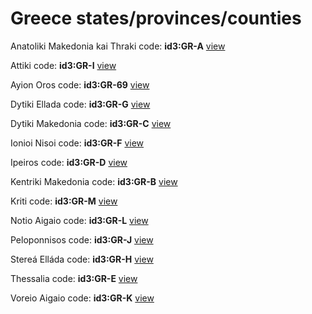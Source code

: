 # Greece states/provinces/counties
Anatoliki Makedonia kai Thraki     code: **id3:GR-A**     [view](../export/geojson/medium/id3/gr/a.geojson)     


Attiki     code: **id3:GR-I**     [view](../export/geojson/medium/id3/gr/i.geojson)     


Ayion Oros     code: **id3:GR-69**     [view](../export/geojson/medium/id3/gr/69.geojson)     


Dytiki Ellada     code: **id3:GR-G**     [view](../export/geojson/medium/id3/gr/g.geojson)     


Dytiki Makedonia     code: **id3:GR-C**     [view](../export/geojson/medium/id3/gr/c.geojson)     


Ionioi Nisoi     code: **id3:GR-F**     [view](../export/geojson/medium/id3/gr/f.geojson)     


Ipeiros     code: **id3:GR-D**     [view](../export/geojson/medium/id3/gr/d.geojson)     


Kentriki Makedonia     code: **id3:GR-B**     [view](../export/geojson/medium/id3/gr/b.geojson)     


Kriti     code: **id3:GR-M**     [view](../export/geojson/medium/id3/gr/m.geojson)     


Notio Aigaio     code: **id3:GR-L**     [view](../export/geojson/medium/id3/gr/l.geojson)     


Peloponnisos     code: **id3:GR-J**     [view](../export/geojson/medium/id3/gr/j.geojson)     


Stereá Elláda     code: **id3:GR-H**     [view](../export/geojson/medium/id3/gr/h.geojson)     


Thessalia     code: **id3:GR-E**     [view](../export/geojson/medium/id3/gr/e.geojson)     


Voreio Aigaio     code: **id3:GR-K**     [view](../export/geojson/medium/id3/gr/k.geojson)     

